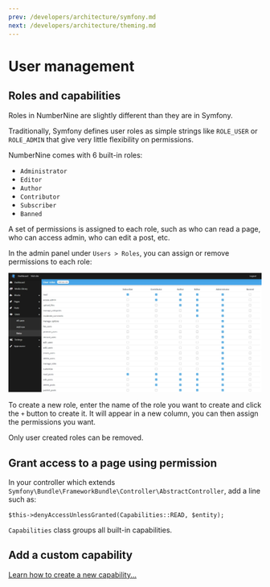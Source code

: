 ```yaml
---
prev: /developers/architecture/symfony.md
next: /developers/architecture/theming.md
---
```


# User management

## Roles and capabilities

Roles in NumberNine are slightly different than they are in Symfony.

Traditionally, Symfony defines user roles as simple strings like `ROLE_USER` or `ROLE_ADMIN`
that give very little flexibility on permissions.

NumberNine comes with 6 built-in roles:

* `Administrator`
* `Editor`
* `Author`
* `Contributor`
* `Subscriber`
* `Banned`

A set of permissions is assigned to each role, such as who can read a page, who can access admin,
who can edit a post, etc.

In the admin panel under `Users > Roles`, you can assign or remove permissions to each role:

![Admin user roles](/images/screenshots/admin_users_roles.jpg)

To create a new role, enter the name of the role you want to create and click the `+` button to create it.
It will appear in a new column, you can then assign the permissions you want.

Only user created roles can be removed.

## Grant access to a page using permission

In your controller which extends `Symfony\Bundle\FrameworkBundle\Controller\AbstractController`,
add a line such as:

```php:no-line-numbers
$this->denyAccessUnlessGranted(Capabilities::READ, $entity);
```

`Capabilities` class groups all built-in capabilities.

## Add a custom capability

[Learn how to create a new capability...](/developers/howto/user-management/create-a-capability.md)
